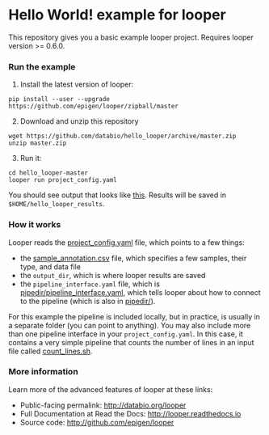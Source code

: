 # Hello World! example for looper

This repository gives you a basic example looper project. Requires looper version >= 0.6.0.

### Run the example

1. Install the latest version of looper:

```
pip install --user --upgrade https://github.com/epigen/looper/zipball/master
```

2. Download and unzip this repository

```
wget https://github.com/databio/hello_looper/archive/master.zip
unzip master.zip
```

3. Run it:

```
cd hello_looper-master
looper run project_config.yaml
```

You should see output that looks like [this](output.md). Results will be saved in `$HOME/hello_looper_results`. 

### How it works

Looper reads the [project_config.yaml](project_config.yaml) file, which points to a few things:
 * the [sample_annotation.csv](sample_annotation.csv) file, which specifies a few samples, their type, and data file
 * the `output_dir`, which is where looper results are saved
 * the `pipeline_interface.yaml` file, which is [pipedir/pipeline_interface.yaml](pipedir/pipeline_interface.yaml), which tells looper about how to connect to the pipeline (which is also in [pipedir/](pipedir)).

 For this example the pipeline is included locally, but in practice, is usually in a separate folder (you can point to anything). You may also include more than one pipeline interface in your `project_config.yaml`. In this case, it contains a very simple pipeline that counts the number of lines in an input file called [count_lines.sh](pipedir/pipelines/count_lines.sh).


### More information

Learn more of the advanced features of looper at these links:

 * Public-facing permalink: http://databio.org/looper
 * Full Documentation at Read the Docs: http://looper.readthedocs.io
 * Source code: http://github.com/epigen/looper
